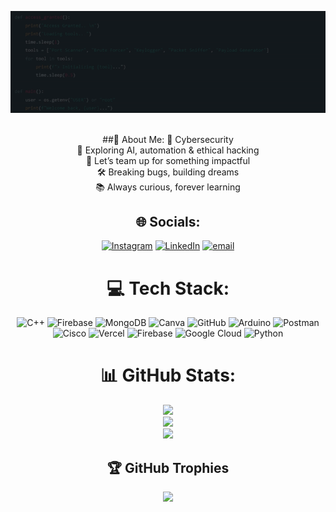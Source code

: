 <p align="center">
<img src="./srbanner.gif" alt="Profile Banner"/>
</p>

<div align="center">
<br />
##💫 About Me:
🔐 Cybersecurity<br>🚀 Exploring AI, automation & ethical hacking<br>🤝 Let’s team up for something impactful<br>🛠️ Breaking bugs, building dreams<br>📚 Always curious, forever learning

## 🌐 Socials:
[![Instagram](https://img.shields.io/badge/Instagram-%23E4405F.svg?logo=Instagram&logoColor=white)](https://instagram.com/shreyash.rakhunde) [![LinkedIn](https://img.shields.io/badge/LinkedIn-%230077B5.svg?logo=linkedin&logoColor=white)](https://linkedin.com/in/shreyashrakhunde96) [![email](https://img.shields.io/badge/Email-D14836?logo=gmail&logoColor=white)](mailto:shreyashrakhunde96@gmail.com) 

# 💻 Tech Stack:
![C++](https://img.shields.io/badge/c++-%2300599C.svg?style=flat&logo=c%2B%2B&logoColor=white) ![Firebase](https://img.shields.io/badge/firebase-a08021?style=flat&logo=firebase&logoColor=ffcd34) ![MongoDB](https://img.shields.io/badge/MongoDB-%234ea94b.svg?style=flat&logo=mongodb&logoColor=white) ![Canva](https://img.shields.io/badge/Canva-%2300C4CC.svg?style=flat&logo=Canva&logoColor=white) ![GitHub](https://img.shields.io/badge/github-%23121011.svg?style=flat&logo=github&logoColor=white) ![Arduino](https://img.shields.io/badge/-Arduino-00979D?style=flat&logo=Arduino&logoColor=white) ![Postman](https://img.shields.io/badge/Postman-FF6C37?style=flat&logo=postman&logoColor=white) ![Cisco](https://img.shields.io/badge/cisco-%23049fd9.svg?style=flat&logo=cisco&logoColor=black) ![Vercel](https://img.shields.io/badge/vercel-%23000000.svg?style=flat&logo=vercel&logoColor=white) ![Firebase](https://img.shields.io/badge/firebase-%23039BE5.svg?style=flat&logo=firebase) ![Google Cloud](https://img.shields.io/badge/GoogleCloud-%234285F4.svg?style=flat&logo=google-cloud&logoColor=white) ![Python](https://img.shields.io/badge/python-3670A0?style=flat&logo=python&logoColor=ffdd54)
# 📊 GitHub Stats:
![](https://github-readme-stats.vercel.app/api?username=ShreyashR96&theme=dark&hide_border=false&include_all_commits=false&count_private=true)<br/>
![](https://nirzak-streak-stats.vercel.app/?user=ShreyashR96&theme=dark&hide_border=false)<br/>
![](https://github-readme-stats.vercel.app/api/top-langs/?username=ShreyashR96&theme=dark&hide_border=false&include_all_commits=false&count_private=true&layout=compact)

## 🏆 GitHub Trophies
![](https://github-profile-trophy.vercel.app/?username=ShreyashR96&theme=onedark&no-frame=false&no-bg=false&margin-w=4)
